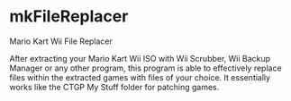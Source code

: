 # mkFileReplacer
Mario Kart Wii File Replacer

After extracting your Mario Kart Wii ISO with Wii Scrubber, Wii Backup Manager or any other program, this program is able to effectively replace files within the extracted games with files of your choice. It essentially works like the CTGP My Stuff folder for patching games.
